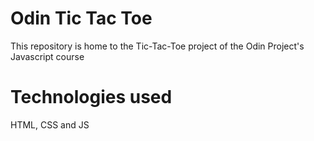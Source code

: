 # Odin Tic Tac Toe

This repository is home to the Tic-Tac-Toe project of the Odin Project's Javascript course

# Technologies used 

HTML, CSS and JS

